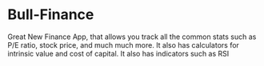 # Bull-Finance
Great New Finance App, that allows you track all the common stats such as P/E ratio, stock price, and much much more. It also has calculators for intrinsic value and cost of capital. It also has indicators such as RSI

